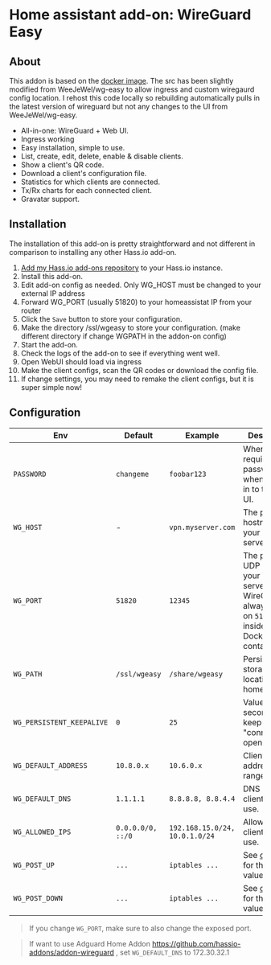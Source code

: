 # Home assistant add-on: WireGuard Easy


## About

This addon is based on the [docker image](https://github.com/WeeJeWel/wg-easy). The src has been slightly modified from WeeJeWel/wg-easy to allow ingress and custom wiregaurd config location. I rehost this code locally so rebuilding automatically pulls in the latest version of wireguard but not any changes to the UI from WeeJeWel/wg-easy.


* All-in-one: WireGuard + Web UI.
* Ingress working 
* Easy installation, simple to use.
* List, create, edit, delete, enable & disable clients.
* Show a client's QR code.
* Download a client's configuration file.
* Statistics for which clients are connected.
* Tx/Rx charts for each connected client.
* Gravatar support.

## Installation

The installation of this add-on is pretty straightforward and not different in
comparison to installing any other Hass.io add-on.

1. [Add my Hass.io add-ons repository][repository] to your Hass.io instance.
1. Install this add-on.
1. Edit add-on config as needed. Only WG_HOST must be changed to your external IP address
1. Forward WG_PORT (usually 51820) to your homeassistat IP from your router
1. Click the `Save` button to store your configuration.
1. Make the directory /ssl/wgeasy to store your configuration. (make different directory if change WGPATH in the addon-on config)
1. Start the add-on.
1. Check the logs of the add-on to see if everything went well.
1. Open WebUI should load via ingress
1. Make the client configs, scan the QR codes or download the config file.
1. If change settings, you may need to remake the client configs, but it is super simple now!

## Configuration

| Env | Default | Example | Description |
| - | - | - | - |
| `PASSWORD` | `changeme` | `foobar123` | When set, requires a password when logging in to the Web UI. |
| `WG_HOST` | - | `vpn.myserver.com` | The public hostname of your VPN server. |
| `WG_PORT` | `51820` | `12345` | The public UDP port of your VPN server. WireGuard will always listen on `51820` inside the Docker container. |
| `WG_PATH` | `/ssl/wgeasy` | `/share/wgeasy` | Persistant storage location on homeassistant |
| `WG_PERSISTENT_KEEPALIVE` | `0` | `25` | Value in seconds to keep the "connection" open. |
| `WG_DEFAULT_ADDRESS` | `10.8.0.x` | `10.6.0.x` | Clients IP address range. |
| `WG_DEFAULT_DNS` | `1.1.1.1` | `8.8.8.8, 8.8.4.4` | DNS server clients will use. |
| `WG_ALLOWED_IPS` | `0.0.0.0/0, ::/0` | `192.168.15.0/24, 10.0.1.0/24` | Allowed IPs clients will use. |
| `WG_POST_UP` | `...` | `iptables ...` | See [config.js](https://github.com/WeeJeWel/wg-easy/blob/master/src/config.js#L19) for the default value. |
| `WG_POST_DOWN` | `...` | `iptables ...` | See [config.js](https://github.com/WeeJeWel/wg-easy/blob/master/src/config.js#L26) for the default value. |

> If you change `WG_PORT`, make sure to also change the exposed port.

> If want to use Adguard Home Addon https://github.com/hassio-addons/addon-wireguard , set `WG_DEFAULT_DNS` to 172.30.32.1

[repository]: https://github.com/jdeath/homeassistant-addons
